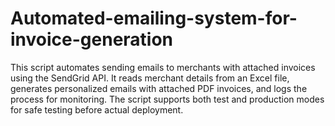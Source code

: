 # Automated-emailing-system-for-invoice-generation
This script automates sending emails to merchants with attached invoices using the SendGrid API. It reads merchant details from an Excel file, generates personalized emails with attached PDF invoices, and logs the process for monitoring. The script supports both test and production modes for safe testing before actual deployment.

